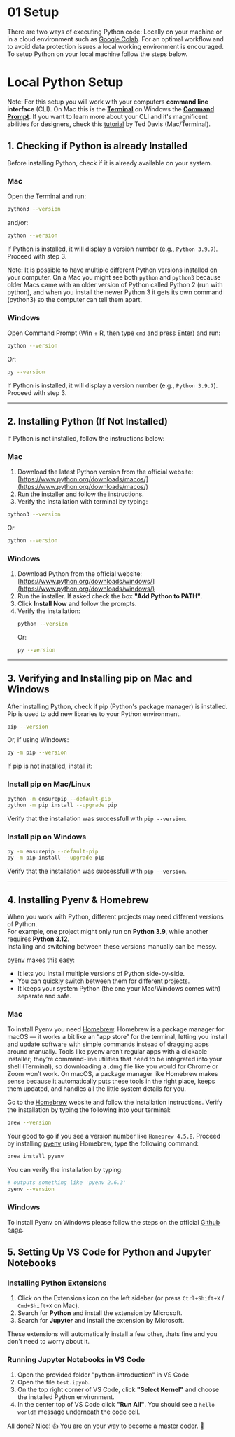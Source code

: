 # 01 Setup

There are two ways of executing Python code: Locally on your machine or in a cloud environment such as [Google Colab](https://colab.research.google.com/). For an optimal workflow and to avoid data protection issues a local working environment is encouraged. To setup Python on your local machine follow the steps below. 

# Local Python Setup

Note: For this setup you will work with your computers **command line interface** (CLI). On Mac this is the **[Terminal](https://support.apple.com/de-de/guide/terminal/trmld4c92d55/mac)** on Windows the **[Command Prompt](https://www.lifewire.com/how-to-open-command-prompt-2618089)**. If you want to learn more about your CLI and it's magnificent abilities for designers, check this [tutorial](https://ffd8.github.io/cli-for-artists-and-designers/) by Ted Davis (Mac/Terminal).

## 1. Checking if Python is already Installed

Before installing Python, check if it is already available on your system.

### Mac

Open the Terminal and run:

```sh
python3 --version
```
and/or:
```sh
python --version
```
If Python is installed, it will display a version number (e.g., `Python 3.9.7`). Proceed with step 3.

Note: It is possible to have multiple different Python versions installed on your computer. On a Mac you might see both `python` and `python3` because older Macs came with an older version of Python called Python 2 (run with python), and when you install the newer Python 3 it gets its own command (python3) so the computer can tell them apart.

### Windows

Open Command Prompt (Win + R, then type `cmd` and press Enter) and run:
```sh
python --version
```
Or:
```sh
py --version
```
If Python is installed, it will display a version number (e.g., `Python 3.9.7`). Proceed with step 3.

---

## 2. Installing Python (If Not Installed)

If Python is not installed, follow the instructions below:

### Mac

1. Download the latest Python version from the official website: [https://www.python.org/downloads/macos/](https://www.python.org/downloads/macos/)
2. Run the installer and follow the instructions.
3. Verify the installation with terminal by typing:

```sh
python3 --version
```
Or
```sh
python --version
```

### Windows

1. Download Python from the official website: [https://www.python.org/downloads/windows/](https://www.python.org/downloads/windows/)
2. Run the installer. If asked check the box **"Add Python to PATH"**.
3. Click **Install Now** and follow the prompts.
4. Verify the installation:
   ```sh
   python --version
   ```
   Or:
   ```sh
   py --version
   ```

---

## 3. Verifying and Installing pip on Mac and Windows

After installing Python, check if pip (Python's package manager) is installed. Pip is used to add new libraries to your Python environment. 

```sh
pip --version
```
Or, if using Windows:
```sh
py -m pip --version
```

If pip is not installed, install it: 

### Install pip on Mac/Linux

```sh
python -m ensurepip --default-pip
python -m pip install --upgrade pip
```

Verify that the installation was successfull with `pip --version`.

### Install pip on Windows

```sh
py -m ensurepip --default-pip
py -m pip install --upgrade pip
```

Verify that the installation was successfull with `pip --version`.

---

## 4. Installing Pyenv & Homebrew

When you work with Python, different projects may need different versions of Python.  
For example, one project might only run on **Python 3.9**, while another requires **Python 3.12**.  
Installing and switching between these versions manually can be messy.  

[pyenv](https://github.com/pyenv/pyenv) makes this easy:
- It lets you install multiple versions of Python side-by-side.
- You can quickly switch between them for different projects.
- It keeps your system Python (the one your Mac/Windows comes with) separate and safe.

### Mac

To install Pyenv you need [Homebrew](https://brew.sh/de/). Homebrew is a package manager for macOS — it works a bit like an “app store” for the terminal, letting you install and update software with simple commands instead of dragging apps around manually. Tools like pyenv aren’t regular apps with a clickable installer; they’re command-line utilities that need to be integrated into your shell (Terminal), so downloading a .dmg file like you would for Chrome or Zoom won’t work. On macOS, a package manager like Homebrew makes sense because it automatically puts these tools in the right place, keeps them updated, and handles all the little system details for you.

Go to the [Homebrew](https://brew.sh/de/) website and follow the installation instructions. Verify the installation by typing the following into your terminal: 

```sh
brew --version
```
Your good to go if you see a version number like `Homebrew 4.5.8`. Proceed by installing [pyenv](https://github.com/pyenv/pyenv) using Homebrew, type the following command:

```sh
brew install pyenv
```

You can verify the installation by typing: 

```sh
# outputs something like 'pyenv 2.6.3'
pyenv --version
```

### Windows

To install Pyenv on Windows please follow the steps on the official [Github page](https://github.com/pyenv-win/pyenv-win). 

## 5. Setting Up VS Code for Python and Jupyter Notebooks

### Installing Python Extensions

1. Click on the Extensions icon on the left sidebar (or press `Ctrl+Shift+X` / `Cmd+Shift+X` on Mac).
2. Search for **Python** and install the extension by Microsoft.
3. Search for **Jupyter** and install the extension by Microsoft.

These extensions will automatically install a few other, thats fine and you don't need to worry about it. 

### Running Jupyter Notebooks in VS Code

1. Open the provided folder "python-introduction" in VS Code
2. Open the file `test.ipynb`.
3. On the top right corner of VS Code, click **"Select Kernel"** and choose the installed Python environment.
4. In the center top of VS Code click **"Run All"**.  You should see a `hello world!` message underneath the code cell. 

All done? Nice! 👍 You are on your way to become a master coder. 🥷